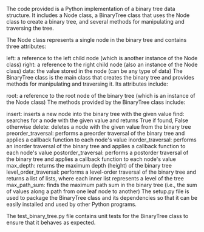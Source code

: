 The code provided is a Python implementation of a binary tree data structure. It includes a Node class, a BinaryTree class that uses the Node class to create a binary tree, and several methods for manipulating and traversing the tree.

The Node class represents a single node in the binary tree and contains three attributes:

left: a reference to the left child node (which is another instance of the Node class)
right: a reference to the right child node (also an instance of the Node class)
data: the value stored in the node (can be any type of data)
The BinaryTree class is the main class that creates the binary tree and provides methods for manipulating and traversing it. Its attributes include:

root: a reference to the root node of the binary tree (which is an instance of the Node class)
The methods provided by the BinaryTree class include:

insert: inserts a new node into the binary tree with the given value
find: searches for a node with the given value and returns True if found, False otherwise
delete: deletes a node with the given value from the binary tree
preorder_traversal: performs a preorder traversal of the binary tree and applies a callback function to each node's value
inorder_traversal: performs an inorder traversal of the binary tree and applies a callback function to each node's value
postorder_traversal: performs a postorder traversal of the binary tree and applies a callback function to each node's value
max_depth: returns the maximum depth (height) of the binary tree
level_order_traversal: performs a level-order traversal of the binary tree and returns a list of lists, where each inner list represents a level of the tree
max_path_sum: finds the maximum path sum in the binary tree (i.e., the sum of values along a path from one leaf node to another)
The setup.py file is used to package the BinaryTree class and its dependencies so that it can be easily installed and used by other Python programs.

The test_binary_tree.py file contains unit tests for the BinaryTree class to ensure that it behaves as expected.